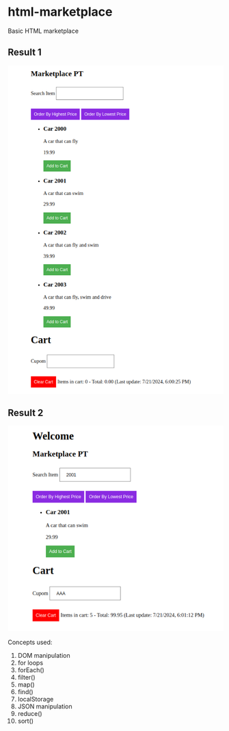 # html-marketplace

Basic HTML marketplace

## Result 1

![result](./images/result.png)

## Result 2

![result](./images/image.png)

Concepts used:

1. DOM manipulation
2. for loops
3. forEach()
4. filter()
5. map()
6. find()
7. localStorage
8. JSON manipulation
9. reduce()
10. sort()